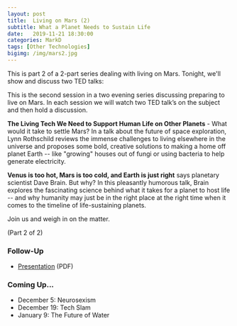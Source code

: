 ```yaml
---
layout: post
title:  Living on Mars (2)
subtitle: What a Planet Needs to Sustain Life
date:   2019-11-21 18:30:00
categories: MarkD 
tags: [Other Technologies]
bigimg: /img/mars2.jpg
---
```

This is part 2 of a 2-part series dealing with living on Mars. Tonight, we'll show and discuss two TED talks:

This is the second session in a two evening series discussing preparing to live on Mars. In each session we will watch two TED talk’s on the subject and then hold a discussion.  

**The Living Tech We Need to Support Human Life on Other Planets** - What would it take to settle Mars? In a talk about the future of space exploration, Lynn Rothschild reviews the immense challenges to living elsewhere in the universe and proposes some bold, creative solutions to making a home off planet Earth -- like "growing" houses out of fungi or using bacteria to help generate electricity.

**Venus is too hot, Mars is too cold, and Earth is just right** says planetary scientist Dave Brain. But why? In this pleasantly humorous talk, Brain explores the fascinating science behind what it takes for a planet to host life -- and why humanity may just be in the right place at the right time when it comes to the timeline of life-sustaining planets.

Join us and weigh in on the matter. 

(Part 2 of 2)

### Follow-Up

* [Presentation](/assets/present/2019/living-on-mars-2.pdf) (PDF)


### Coming Up...

* December 5: Neurosexism
* December 19: Tech Slam
* January 9: The Future of Water